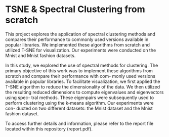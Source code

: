 # TSNE & Spectral Clustering from scratch
This project explores the application of spectral clustering methods and compares their performance to commonly used versions available in popular libraries. We implemented these algorithms from scratch and utilized T-SNE for visualization. Our experiments were conducted on the Mnist and Mnist fashion datasets.

In this study, we explored the use of spectral methods for clustering. The primary objective of this work was to implement these algorithms from scratch and compare their performance with com- monly used versions available in popular libraries. To facilitate visualization, we first applied the T-SNE algorithm to reduce the dimensionality of the data. We then utilized the resulting reduced dimensions to compute eigenvalues and eigenvectors using spec- tral methods. These eigenpairs were subsequently used to perform clustering using the k-means algorithm. Our experiments were con- ducted on two different datasets: the Mnist dataset and the Mnist fashion dataset.

To access further details and information, please refer to the report file located within this repository (report.pdf).
